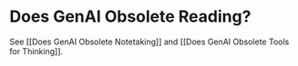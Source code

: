 # Does GenAI Obsolete Reading?

See [[Does GenAI Obsolete Notetaking]] and [[Does GenAI Obsolete Tools for Thinking]]. 



